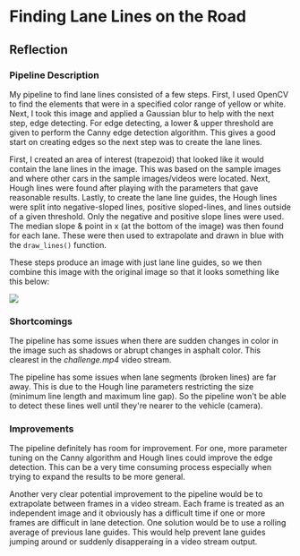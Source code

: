 # **Finding Lane Lines on the Road** 

## Reflection

### Pipeline Description

My pipeline to find lane lines consisted of a few steps. First, I used OpenCV to 
find the elements that were in a specified color range of yellow or white. Next,
I took this image and applied a Gaussian blur to help with the next step, edge 
detecting. For edge detecting, a lower & upper threshold are given to perform 
the Canny edge detection algorithm. This gives a good start on creating edges so
the next step was to create the lane lines.

First, I created an area of interest (trapezoid) that looked like it would 
contain the lane lines in the image. This was based on the sample images and 
where other cars in the sample images/videos were located. Next, Hough lines 
were found after playing with the parameters that gave reasonable results. 
Lastly, to create the lane line guides, the Hough lines were split into 
negative-sloped lines, positive sloped-lines, and lines outside of a given 
threshold. Only the negative and positive slope lines were used. The median 
slope & point in x (at the bottom of the image) was then found for each lane. 
These were then used to extrapolate and drawn in blue with the `draw_lines()`
function.

These steps produce an image with just lane line guides, so we then combine this
image with the original image so that it looks something like this below:

![](test_images_output/solidYellowCurve-after.jpg)



###  Shortcomings

The pipeline has some issues when there are sudden changes in color in the image
such as shadows or abrupt changes in asphalt color. This clearest in the 
_challenge.mp4_ video stream.

The pipeline has some issues when lane segments (broken lines) are far away.
This is due to the Hough line parameters restricting the size (minimum line 
length and maximum line gap). So the pipeline won't be able to detect these 
lines well until they're nearer to the vehicle (camera).


### Improvements

The pipeline definitely has room for improvement. For one, more parameter tuning
on the Canny algorithm and Hough lines could improve the edge detection. This
can be a very time consuming process especially when trying to expand the 
results to be more general.

Another very clear potential improvement to the pipeline would be to extrapolate
between frames in a video stream. Each frame is treated as an independent image
and it obviously has a difficult time if one or more frames are difficult in
lane detection. One solution would be to use a rolling average of previous 
lane guides. This would help prevent lane guides jumping around or suddenly 
disapperaing in a video stream output.